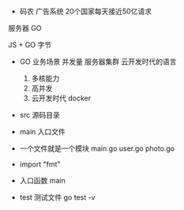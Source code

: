 #
- 码农
广告系统  20个国家每天接近50亿请求

服务器
GO

JS + GO 字节

- GO
  业务场景
  并发量  服务器集群
  云开发时代的语言
  1. 多核能力
  2. 高并发
  3. 云开发时代  docker

- src 源码目录
- main 入口文件
- 一个文件就是一个模块
  main.go
  user.go
  photo.go
- import "fmt"
- 入口函数
  main
- test 测试文件
go test -v